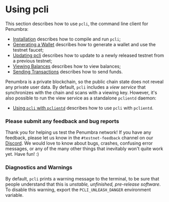 # Using pcli

This section describes how to use `pcli`, the command line client for Penumbra:

- [Installation](./pcli/install.md) describes how to compile and run `pcli`;
- [Generating a Wallet](./pcli/wallet.md) describes how to generate a wallet and use the testnet faucet;
- [Updating pcli](./pcli/update.md) describes how to update to a newly released testnet from a previous testnet;
- [Viewing Balances](./pcli/balance.md) describes how to view balances;
- [Sending Transactions](./pcli/transaction.md) describes how to send funds.

Penumbra is a private blockchain, so the public chain state does not reveal any
private user data.  By default, `pcli` includes a _view service_ that
synchronizes with the chain and scans with a viewing key.  However, it's also
possible to run the view service as a standalone `pclientd` daemon:

- [Using `pcli` with `pclientd`](./pcli/pclientd.md) describes how to use `pcli` with `pclientd`.

### Please submit any feedback and bug reports

Thank you for helping us test the Penumbra network! If you have any feedback, please let us know in
the `#testnet-feedback` channel on our [Discord](https://discord.gg/hKvkrqa3zC). We would love to know about bugs, crashes,
confusing error messages, or any of the many other things that inevitably won't quite work yet. Have
fun! :)

### Diagnostics and Warnings

By default, `pcli` prints a warning message to the terminal, to be sure that people understand that this is *unstable, unfinished, pre-release software*.
To disable this warning, export the `PCLI_UNLEASH_DANGER` environment variable.
